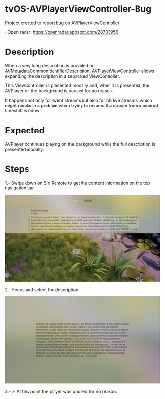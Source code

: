 # tvOS-AVPlayerViewController-Bug
Project created to report bug on AVPlayerViewController

· Open radar: https://openradar.appspot.com/28733956

# Description
When a very long description is provided on AVMetadataCommonIdentifierDescription, AVPlayerViewController allows expanding the description in a separated ViewController. 

This ViewController is presented modally and, when it is presented, the AVPlayer on the background is paused for no reason.

It happens not only for event streams but also for hls live streams, which might results in a problem when trying to resume the stream from a expired timeshift window.

# Expected 
AVPlayer continues playing on the background while the full description is presented modally.

# Steps

1.- Swipe down on Siri Remote to get the content information on the top navigation bar

![](metadata_info.png)

2.- Focus and select the description

![](metadata_description.png)

3.- 🔥 At this point the player was paused for no reason.
